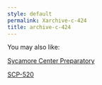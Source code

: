 ```yaml
---
style: default
permalink: Xarchive-c-424
title: archive-c-424
---
```

You may also like:

[Sycamore Center Preparatory](http://scp-wiki.net/sycamore-center-preparatory)

[SCP-520](http://scp-wiki.net/scp-520)
